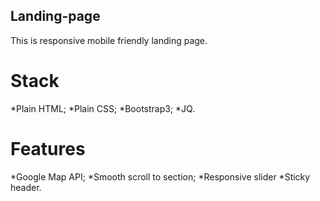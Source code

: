 ## Landing-page

This is responsive mobile friendly landing page.

# Stack
*Plain HTML; 
*Plain CSS; 
*Bootstrap3; 
*JQ.

# Features
*Google Map API;
*Smooth scroll to section;
*Responsive slider
*Sticky header.
